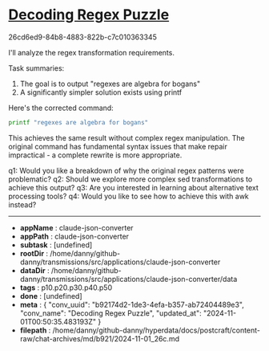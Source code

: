 # [Decoding Regex Puzzle](https://claude.ai/chat/b92174d2-1de3-4efa-b357-ab72404489e3)

26cd6ed9-84b8-4883-822b-c7c010363345

 I'll analyze the regex transformation requirements.

Task summaries:
1. The goal is to output "regexes are algebra for bogans"
2. A significantly simpler solution exists using printf

Here's the corrected command:
```bash
printf "regexes are algebra for bogans"
```

This achieves the same result without complex regex manipulation. The original command has fundamental syntax issues that make repair impractical - a complete rewrite is more appropriate.

q1: Would you like a breakdown of why the original regex patterns were problematic?
q2: Should we explore more complex sed transformations to achieve this output?
q3: Are you interested in learning about alternative text processing tools?
q4: Would you like to see how to achieve this with awk instead?

---

* **appName** : claude-json-converter
* **appPath** : claude-json-converter
* **subtask** : [undefined]
* **rootDir** : /home/danny/github-danny/transmissions/src/applications/claude-json-converter
* **dataDir** : /home/danny/github-danny/transmissions/src/applications/claude-json-converter/data
* **tags** : p10.p20.p30.p40.p50
* **done** : [undefined]
* **meta** : {
  "conv_uuid": "b92174d2-1de3-4efa-b357-ab72404489e3",
  "conv_name": "Decoding Regex Puzzle",
  "updated_at": "2024-11-01T00:50:35.483193Z"
}
* **filepath** : /home/danny/github-danny/hyperdata/docs/postcraft/content-raw/chat-archives/md/b921/2024-11-01_26c.md